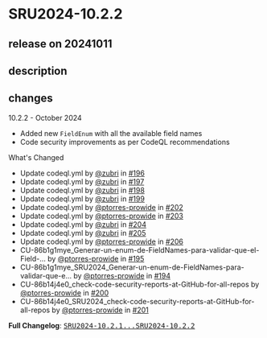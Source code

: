 # SRU2024-10.2.2

## release on 20241011
## description
## changes
10.2.2 - October 2024

* Added new <code>FieldEnum</code> with all the available field names
* Code security improvements as per CodeQL recommendations

What's Changed

* Update codeql.yml by <a class="user-mention notranslate" data-hovercard-type="user" data-hovercard-url="/users/zubri/hovercard" data-octo-click="hovercard-link-click" data-octo-dimensions="link_type:self" href="https://github.com/zubri">@zubri</a> in <a class="issue-link js-issue-link" data-error-text="Failed to load title" data-id="2507948716" data-permission-text="Title is private" data-url="https://github.com/prowide/prowide-core/issues/196" data-hovercard-type="pull_request" data-hovercard-url="/prowide/prowide-core/pull/196/hovercard" href="https://github.com/prowide/prowide-core/pull/196">#196</a>
* Update codeql.yml by <a class="user-mention notranslate" data-hovercard-type="user" data-hovercard-url="/users/zubri/hovercard" data-octo-click="hovercard-link-click" data-octo-dimensions="link_type:self" href="https://github.com/zubri">@zubri</a> in <a class="issue-link js-issue-link" data-error-text="Failed to load title" data-id="2507989395" data-permission-text="Title is private" data-url="https://github.com/prowide/prowide-core/issues/197" data-hovercard-type="pull_request" data-hovercard-url="/prowide/prowide-core/pull/197/hovercard" href="https://github.com/prowide/prowide-core/pull/197">#197</a>
* Update codeql.yml by <a class="user-mention notranslate" data-hovercard-type="user" data-hovercard-url="/users/zubri/hovercard" data-octo-click="hovercard-link-click" data-octo-dimensions="link_type:self" href="https://github.com/zubri">@zubri</a> in <a class="issue-link js-issue-link" data-error-text="Failed to load title" data-id="2507994821" data-permission-text="Title is private" data-url="https://github.com/prowide/prowide-core/issues/198" data-hovercard-type="pull_request" data-hovercard-url="/prowide/prowide-core/pull/198/hovercard" href="https://github.com/prowide/prowide-core/pull/198">#198</a>
* Update codeql.yml by <a class="user-mention notranslate" data-hovercard-type="user" data-hovercard-url="/users/zubri/hovercard" data-octo-click="hovercard-link-click" data-octo-dimensions="link_type:self" href="https://github.com/zubri">@zubri</a> in <a class="issue-link js-issue-link" data-error-text="Failed to load title" data-id="2508004675" data-permission-text="Title is private" data-url="https://github.com/prowide/prowide-core/issues/199" data-hovercard-type="pull_request" data-hovercard-url="/prowide/prowide-core/pull/199/hovercard" href="https://github.com/prowide/prowide-core/pull/199">#199</a>
* Update codeql.yml by <a class="user-mention notranslate" data-hovercard-type="user" data-hovercard-url="/users/ptorres-prowide/hovercard" data-octo-click="hovercard-link-click" data-octo-dimensions="link_type:self" href="https://github.com/ptorres-prowide">@ptorres-prowide</a> in <a class="issue-link js-issue-link" data-error-text="Failed to load title" data-id="2534310404" data-permission-text="Title is private" data-url="https://github.com/prowide/prowide-core/issues/202" data-hovercard-type="pull_request" data-hovercard-url="/prowide/prowide-core/pull/202/hovercard" href="https://github.com/prowide/prowide-core/pull/202">#202</a>
* Update codeql.yml by <a class="user-mention notranslate" data-hovercard-type="user" data-hovercard-url="/users/ptorres-prowide/hovercard" data-octo-click="hovercard-link-click" data-octo-dimensions="link_type:self" href="https://github.com/ptorres-prowide">@ptorres-prowide</a> in <a class="issue-link js-issue-link" data-error-text="Failed to load title" data-id="2534359269" data-permission-text="Title is private" data-url="https://github.com/prowide/prowide-core/issues/203" data-hovercard-type="pull_request" data-hovercard-url="/prowide/prowide-core/pull/203/hovercard" href="https://github.com/prowide/prowide-core/pull/203">#203</a>
* Update codeql.yml by <a class="user-mention notranslate" data-hovercard-type="user" data-hovercard-url="/users/zubri/hovercard" data-octo-click="hovercard-link-click" data-octo-dimensions="link_type:self" href="https://github.com/zubri">@zubri</a> in <a class="issue-link js-issue-link" data-error-text="Failed to load title" data-id="2534410921" data-permission-text="Title is private" data-url="https://github.com/prowide/prowide-core/issues/204" data-hovercard-type="pull_request" data-hovercard-url="/prowide/prowide-core/pull/204/hovercard" href="https://github.com/prowide/prowide-core/pull/204">#204</a>
* Update codeql.yml by <a class="user-mention notranslate" data-hovercard-type="user" data-hovercard-url="/users/zubri/hovercard" data-octo-click="hovercard-link-click" data-octo-dimensions="link_type:self" href="https://github.com/zubri">@zubri</a> in <a class="issue-link js-issue-link" data-error-text="Failed to load title" data-id="2534425406" data-permission-text="Title is private" data-url="https://github.com/prowide/prowide-core/issues/205" data-hovercard-type="pull_request" data-hovercard-url="/prowide/prowide-core/pull/205/hovercard" href="https://github.com/prowide/prowide-core/pull/205">#205</a>
* Update codeql.yml by <a class="user-mention notranslate" data-hovercard-type="user" data-hovercard-url="/users/ptorres-prowide/hovercard" data-octo-click="hovercard-link-click" data-octo-dimensions="link_type:self" href="https://github.com/ptorres-prowide">@ptorres-prowide</a> in <a class="issue-link js-issue-link" data-error-text="Failed to load title" data-id="2534666751" data-permission-text="Title is private" data-url="https://github.com/prowide/prowide-core/issues/206" data-hovercard-type="pull_request" data-hovercard-url="/prowide/prowide-core/pull/206/hovercard" href="https://github.com/prowide/prowide-core/pull/206">#206</a>
* CU-86b1g1mye_Generar-un-enum-de-FieldNames-para-validar-que-el-Field-… by <a class="user-mention notranslate" data-hovercard-type="user" data-hovercard-url="/users/ptorres-prowide/hovercard" data-octo-click="hovercard-link-click" data-octo-dimensions="link_type:self" href="https://github.com/ptorres-prowide">@ptorres-prowide</a> in <a class="issue-link js-issue-link" data-error-text="Failed to load title" data-id="2481913049" data-permission-text="Title is private" data-url="https://github.com/prowide/prowide-core/issues/195" data-hovercard-type="pull_request" data-hovercard-url="/prowide/prowide-core/pull/195/hovercard" href="https://github.com/prowide/prowide-core/pull/195">#195</a>
* CU-86b1g1mye_SRU2024_Generar-un-enum-de-FieldNames-para-validar-que-e… by <a class="user-mention notranslate" data-hovercard-type="user" data-hovercard-url="/users/ptorres-prowide/hovercard" data-octo-click="hovercard-link-click" data-octo-dimensions="link_type:self" href="https://github.com/ptorres-prowide">@ptorres-prowide</a> in <a class="issue-link js-issue-link" data-error-text="Failed to load title" data-id="2481912677" data-permission-text="Title is private" data-url="https://github.com/prowide/prowide-core/issues/194" data-hovercard-type="pull_request" data-hovercard-url="/prowide/prowide-core/pull/194/hovercard" href="https://github.com/prowide/prowide-core/pull/194">#194</a>
* CU-86b14j4e0_check-code-security-reports-at-GitHub-for-all-repos by <a class="user-mention notranslate" data-hovercard-type="user" data-hovercard-url="/users/ptorres-prowide/hovercard" data-octo-click="hovercard-link-click" data-octo-dimensions="link_type:self" href="https://github.com/ptorres-prowide">@ptorres-prowide</a> in <a class="issue-link js-issue-link" data-error-text="Failed to load title" data-id="2532215561" data-permission-text="Title is private" data-url="https://github.com/prowide/prowide-core/issues/200" data-hovercard-type="pull_request" data-hovercard-url="/prowide/prowide-core/pull/200/hovercard" href="https://github.com/prowide/prowide-core/pull/200">#200</a>
* CU-86b14j4e0_SRU2024_check-code-security-reports-at-GitHub-for-all-repos by <a class="user-mention notranslate" data-hovercard-type="user" data-hovercard-url="/users/ptorres-prowide/hovercard" data-octo-click="hovercard-link-click" data-octo-dimensions="link_type:self" href="https://github.com/ptorres-prowide">@ptorres-prowide</a> in <a class="issue-link js-issue-link" data-error-text="Failed to load title" data-id="2534305587" data-permission-text="Title is private" data-url="https://github.com/prowide/prowide-core/issues/201" data-hovercard-type="pull_request" data-hovercard-url="/prowide/prowide-core/pull/201/hovercard" href="https://github.com/prowide/prowide-core/pull/201">#201</a>

<strong>Full Changelog</strong>: <a class="commit-link" href="https://github.com/prowide/prowide-core/compare/SRU2024-10.2.1...SRU2024-10.2.2"><tt>SRU2024-10.2.1...SRU2024-10.2.2</tt></a>

